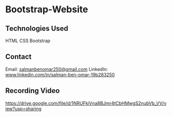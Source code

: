 # Bootstrap-Website

## Technologies Used
HTML
CSS
Bootstrap

## Contact
Email: salmanbenomar250@gmail.com LinkedIn: www.linkedin.com/in/salman-ben-omar-19b283250

## Recording Video
https://drive.google.com/file/d/1NRUFkiVna8BJmr4tCbHMwgS2nubVb_VV/view?usp=sharing
